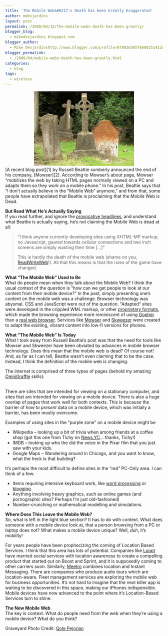 ```yaml
---
title: 'The Mobile Web&#8217;s Death has been Greatly Exaggerated'
author: mdesjardins
layout: post
permalink: /2008/04/15/the-mobile-webs-death-has-been-greatly/
blogger_blog:
  - mikedesjardins.blogspot.com
blogger_author:
  - Mike Desjardinshttp://www.blogger.com/profile/07892630576680251412noreply@blogger.com
blogger_permalink:
  - /2008/04/mobile-webs-death-has-been-greatly.html
categories:
  - blog
tags:
  - wireless
---
```

<center>
<img src="/assets/images/193548748_a8b5293268-712677.jpg" alt="" border="0" />
</center>
[A recent blog post][1] by Russell Beattie somberly announced the end of his company, [Mowser][2]. According to Mowser&#8217;s about page, Mowser &#8220;mobilizes the web by taking HTML pages normally viewed on a PC and adapts them so they work on a mobile phone.&#8221; In his post, Beattie says that &#8220;I don&#8217;t actually believe in the &#8220;Mobile Web&#8221; anymore,&#8221; and from that, some people have extrapolated that Beattie is proclaiming that the Mobile Web is Dead.

<span style="font-weight: bold;">But Read What He&#8217;s Actually Saying</span>  
If you read further, and ignore the [provocative headlines][3], and understand what Beattie is actually saying, he&#8217;s not claiming the Mobile Web is dead at all:  
> &#8220;I think anyone currently developing sites using XHTML-MP markup, no Javascript, geared towards cellular connections and two inch screens are simply wasting their time [...]&#8220;</p>
This is hardly the death of the mobile web (shame on you, [ReadWriteWeb][4]!). All that this means is that the rules of the game have changed.

<span style="font-weight: bold;">What &#8220;The Mobile Web&#8221; Used to Be</span>  
What do people mean when they talk about the Mobile Web? I think the usual context of the question is &#8220;how can we get people to look at our content from their mobile device?&#8221; In the past, simply presenting one&#8217;s content on the mobile web was a challenge. Browser technology was abysmal. CSS and JavaScript were out of the question. &#8220;Adapted&#8221; sites were developed in the crippled WML markup, or other [proprietary formats][5], which made the browsing experience more reminiscent of using [Gopher][6] than a [real web browser][7]. Services like [Mowser][2] and [Skweezer][8] were created to adapt the existing, vibrant content into low-fi versions for phones.

<span style="font-weight: bold;">What &#8220;The Mobile Web&#8221; Is</span> <span style="font-weight: bold;">Today</span>  
What I took away from Russell Beattie&#8217;s post was that the need for tools like Mowser and Skweezer have been obviated by advances in mobile browser technology. Does this mean that the mobile web is dead? Of course not! And, as far as I can tell, Beattie wasn&#8217;t even claiming that to be the case. Instead, I think the definition of the mobile web is changing.

The internet is comprised of three types of pages (behold my amazing [OmniGraffle][9] skills):

<center>
<img src="http://mikedesjardins.net/uploaded_images/mobile-web-715956.png" alt="" border="0" />
</center>
There are sites that are intended for viewing on a stationary computer, and sites that are intended for viewing on a mobile device. There is also a huge overlap of pages that work well for both contexts. This is because the barrier of<span style="font-style: italic;"> how to present</span> data on a mobile device, which was initially a barrier, has been mostly overcome.

Examples of using sites in the &#8220;purple zone&#8221; on a mobile device might be 
*   Wikipedia &#8211; looking up a bit of trivia when among friends at a coffee shop (got this one from Tichy on [News.YC][10]&#8230; thanks, Tichy!)
*   IMDB &#8211; looking up who the did the voice in the Pixar film that you just saw with your kids.
*   Google Maps &#8211; Wandering around in Chicago, and you want to know, what the heck is that building?

It&#8217;s perhaps the most difficult to define sites in the &#8220;red&#8221; PC-Only area. I can think of a few: 
*   Items requiring intensive keyboard work, like [word processing][11] or [blogging][12].
*   Anything involving heavy graphics, such as online games (and pornographic sites? Perhaps I&#8217;m just old-fashioned)
*   Number-crunching or mathematical modelling and simulations.

<span style="font-weight: bold;">Where Does This Leave the Mobile Web?</span>  
So, what is left in the light blue section? It has to do with context. What does someone with a mobile device look at, that a person browsing from a PC or laptop does not? What makes a mobile device unique? Well, <span style="font-style: italic;">duh</span>, it&#8217;s mobility!

For years people have been prophecizing the coming of Location Based Services. I think that this area has lots of potential. Companies like [Loopt][13] have married social services with location awareness to create a compelling product that started out on Boost and Sprint, and it is supposedly coming to other carriers soon. Similarly, [Meetro][14] combines location and Instant Messaging. There are companies who produce audio tours which are location-aware. Fleet management services are exploring the mobile web for business opportunities. It&#8217;s not hard to imagine that the next killer app is waiting to be discovered in this space, making our iPhones indispensible. Mobile devices have now advanced to the point where it&#8217;s Location-Based Services turn to shine.

<span style="font-weight: bold;">The New Mobile Web</span>  
The key is context. What do people need from the web when they&#8217;re using a mobile device? What do you think?

Graveyard Photo Credit: [Qole Pejorian][15]

 [1]: http://www.russellbeattie.com/blog/the-end-of-mowser
 [2]: http://www.mowser.com/
 [3]: http://www.readwriteweb.com/archives/is_the_mobile_web_dead.php
 [4]: http://www.readwriteweb.com/
 [5]: http://en.wikipedia.org/wiki/Imode
 [6]: http://en.wikipedia.org/wiki/Gopher_%28protocol%29
 [7]: http://www.operamini.com/
 [8]: http://www.skweezer.net/
 [9]: http://www.omnigroup.com/applications/omnigraffle/pro/
 [10]: http://news.ycombinator.com/
 [11]: http://writer.zoho.com/jsp/home.jsp?serviceurl=%2Findex.do
 [12]: http://www.blogger.com/
 [13]: https://loopt.com/loopt/sess/index.aspx
 [14]: http://www.meetro.com/
 [15]: http://www.flickr.com/photos/qole/